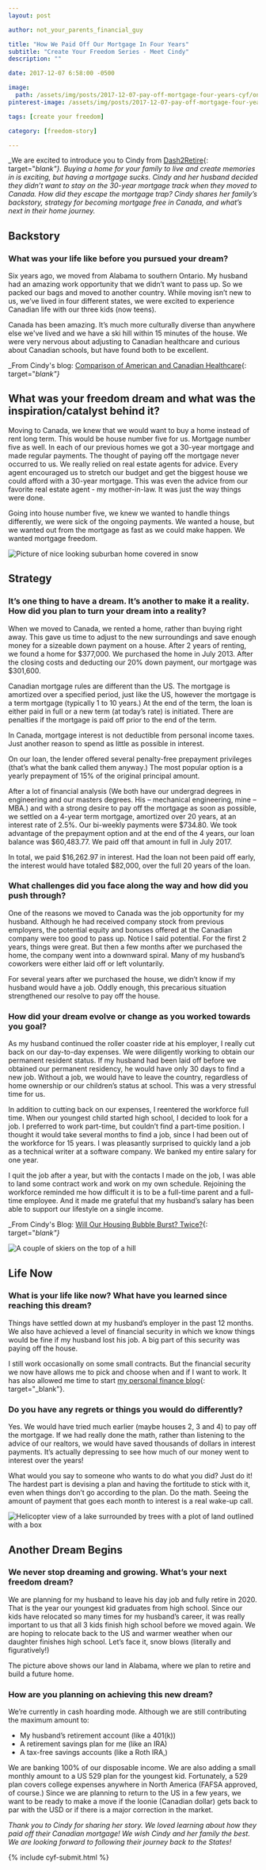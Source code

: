```yaml
---
layout: post

author: not_your_parents_financial_guy

title: "How We Paid Off Our Mortgage In Four Years"
subtitle: "Create Your Freedom Series - Meet Cindy"
description: ""

date: 2017-12-07 6:58:00 -0500

image:
  path: /assets/img/posts/2017-12-07-pay-off-mortgage-four-years-cyf/on-a-boat.jpg
pinterest-image: /assets/img/posts/2017-12-07-pay-off-mortgage-four-years-cyf/four-years-mortgage-freedom

tags: [create your freedom]

category: [freedom-story]

---
```


_We are excited to introduce you to Cindy from [Dash2Retire](http://www.dash2retire.com/){: target="_blank"}. Buying a home for your family to live and create memories in is exciting, but having a mortgage sucks. Cindy and her husband decided they didn’t want to stay on the 30-year mortgage track when they moved to Canada. How did they escape the mortgage trap? Cindy shares her family’s backstory, strategy for becoming mortgage free in Canada, and what’s next in their home journey._

## Backstory

### What was your life like before you pursued your dream?

Six years ago, we moved from Alabama to southern Ontario. My husband had an amazing work opportunity that we didn’t want to pass up. So we packed our bags and moved to another country.  While moving isn’t new to us, we’ve lived in four different states, we were excited to experience Canadian life with our three kids (now teens).

Canada has been amazing. It’s much more culturally diverse than anywhere else we've lived and we have a ski hill within 15 minutes of the house. We were very nervous about adjusting to Canadian healthcare and curious about Canadian schools, but have found both to be excellent.

_From Cindy's blog: [Comparison of American and Canadian Healthcare](http://www.dash2retire.com/2017/10/23/single-payer-healthcare-painful-painless-firsthand-comparison-american-canadian-healthcare/){: target="_blank"}_

## What was your freedom dream and what was the inspiration/catalyst behind it?

Moving to Canada, we knew that we would want to buy a home instead of rent long term. This would be house number five for us. Mortgage number five as well. In each of our previous homes we got a 30-year mortgage and made regular payments. The thought of paying off the mortgage never occurred to us. We really relied on real estate agents for advice. Every agent encouraged us to stretch our budget and get the biggest house we could afford with a 30-year mortgage. This was even the advice from our favorite real estate agent - my mother-in-law. It was just the way things were done.

Going into house number five, we knew we wanted to handle things differently, we were sick of the ongoing payments. We wanted a house, but we wanted out from the mortgage as fast as we could make happen. We wanted mortgage freedom.

![Picture of nice looking suburban home covered in snow]({{site.url}}/assets/img/posts/2017-12-07-pay-off-mortgage-four-years-cyf/house.jpg)

## Strategy

### It’s one thing to have a dream. It’s another to make it a reality. How did you plan to turn your dream into a reality?

When we moved to Canada, we rented a home, rather than buying right away. This gave us time to adjust to the new surroundings and save enough money for a sizeable down payment on a house. After 2 years of renting, we found a home for $377,000. We purchased the home in July 2013. After the closing costs and deducting our 20% down payment, our mortgage was $301,600.

Canadian mortgage rules are different than the US. The mortgage is amortized over a specified period, just like the US, however the mortgage is a term mortgage (typically 1 to 10 years.) At the end of the term, the loan is either paid in full or a new term (at today’s rate) is initiated. There are penalties if the mortgage is paid off prior to the end of the term.

In Canada, mortgage interest is not deductible from personal income taxes. Just another reason to spend as little as possible in interest.

On our loan, the lender offered several penalty-free prepayment privileges (that’s what the bank called them anyway.) The most popular option is a yearly prepayment of 15% of the original principal amount.

After a lot of financial analysis (We both have our undergrad degrees in engineering and our masters degrees. His – mechanical engineering, mine – MBA.) and with a strong desire to pay off the mortgage as soon as possible, we settled on a 4-year term mortgage, amortized over 20 years, at an interest rate of 2.5%. Our bi-weekly payments were $734.80. We took advantage of the prepayment option and at the end of the 4 years, our loan balance was $60,483.77. We paid off that amount in full in July 2017.

In total, we paid $16,262.97 in interest. Had the loan not been paid off early, the interest would have totaled $82,000, over the full 20 years of the loan.

### What challenges did you face along the way and how did you push through?

One of the reasons we moved to Canada was the job opportunity for my husband. Although he had received company stock from previous employers, the potential equity and bonuses offered at the Canadian company were too good to pass up. Notice I said potential. For the first 2 years, things were great. But then a few months after we purchased the home, the company went into a downward spiral. Many of my husband’s coworkers were either laid off or left voluntarily.

For several years after we purchased the house, we didn’t know if my husband would have a job. Oddly enough, this precarious situation strengthened our resolve to pay off the house.

### How did your dream evolve or change as you worked towards you goal?

As my husband continued the roller coaster ride at his employer, I really cut back on our day-to-day expenses. We were diligently working to obtain our permanent resident status. If my husband had been laid off before we obtained our permanent residency, he would have only 30 days to find a new job. Without a job, we would have to leave the country, regardless of home ownership or our children’s status at school. This was a very stressful time for us.

In addition to cutting back on our expenses, I reentered the workforce full time. When our youngest child started high school, I decided to look for a job. I preferred to work part-time, but couldn’t find a part-time position. I thought it would take several months to find a job, since I had been out of the workforce for 15 years. I was pleasantly surprised to quickly land a job as a technical writer at a software company. We banked my entire salary for one year.

I quit the job after a year, but with the contacts I made on the job, I was able to land some contract work and work on my own schedule. Rejoining the workforce reminded me how difficult it is to be a full-time parent and a full-time employee. And it made me grateful that my husband’s salary has been able to support our lifestyle on a single income.

_From Cindy's Blog: [Will Our Housing Bubble Burst? Twice?](http://www.dash2retire.com/2017/11/09/housingbubble/){: target="_blank"}_

![A couple of skiers on the top of a hill]({{site.url}}/assets/img/posts/2017-12-07-pay-off-mortgage-four-years-cyf/skiing.jpg)

## Life Now

### What is your life like now? What have you learned since reaching this dream?

Things have settled down at my husband’s employer in the past 12 months. We also have achieved a level of financial security in which we know things would be fine if my husband lost his job. A big part of this security was paying off the house.

I still work occasionally on some small contracts. But the financial security we now have allows me to pick and choose when and if I want to work. It has also allowed me time to start [my personal finance blog](http://www.dash2retire.com/start/){: target="_blank"}.

### Do you have any regrets or things you would do differently?

Yes. We would have tried much earlier (maybe houses 2, 3 and 4) to pay off the mortgage. If we had really done the math, rather than listening to the advice of our realtors, we would have saved thousands of dollars in interest payments. It’s actually depressing to see how much of our money went to interest over the years!

What would you say to someone who wants to do what you did?
Just do it! The hardest part is devising a plan and having the fortitude to stick with it, even when things don’t go according to the plan. Do the math. Seeing the amount of payment that goes each month to interest is a real wake-up call.

![Helicopter view of a lake surrounded by trees with a plot of land outlined with a box]({{site.url}}/assets/img/posts/2017-12-07-pay-off-mortgage-four-years-cyf/lake-lot.jpg)

## Another Dream Begins

### We never stop dreaming and growing. What’s your next freedom dream?

We are planning for my husband to leave his day job and fully retire in 2020. That is the year our youngest kid graduates from high school. Since our kids have relocated so many times for my husband’s career, it was really important to us that all 3 kids finish high school before we moved again. We are hoping to relocate back to the US and warmer weather when our daughter finishes high school. Let’s face it, snow blows (literally and figuratively!)

The picture above shows our land in Alabama, where we plan to retire and build a future home.

### How are you planning on achieving this new dream?

We’re currently in cash hoarding mode. Although we are still contributing the maximum amount to:

- My husband’s retirement account (like a 401(k))
- A retirement savings plan for me (like an IRA)
- A tax-free savings accounts (like a Roth IRA,)

We are banking 100% of our disposable income. We are also adding a small monthly amount to a US 529 plan for the youngest kid. Fortunately, a 529 plan covers college expenses anywhere in North America (FAFSA approved, of course.) Since we are planning to return to the US in a few years, we want to be ready to make a move if the loonie (Canadian dollar) gets back to par with the USD or if there is a major correction in the market.

_Thank you to Cindy for sharing her story. We loved learning about how they paid off their Canadian mortgage! We wish Cindy and her family the best. We are looking forward to following their journey back to the States!_

{% include cyf-submit.html %}
